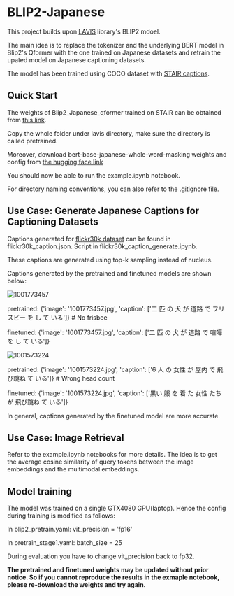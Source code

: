 # BLIP2-Japanese

This project builds upon [LAVIS](https://github.com/salesforce/LAVIS) library's BLIP2 mdoel.

The main idea is to replace the tokenizer and the underlying BERT model in Blip2's Qformer with the one trained on Japanese datasets and retrain the upated model on Japanese captioning datasets.

The model has been trained using COCO dataset with [STAIR captions](http://captions.stair.center/#:~:text=STAIR%20Captions%20is%20a%20large,multimodal%20retrieval%2C%20and%20image%20generation.).

## Quick Start

The weights of Blip2_Japanese_qformer trained on STAIR can be obtained from [this link](https://drive.google.com/drive/folders/11YRyQb-_Pn8g3Wlnv2aBwNnvZ0Oo4LRM?usp=drive_link).

Copy the whole folder under lavis directory, make sure the directory is called pretrained.

Moreover, download bert-base-japanese-whole-word-masking weights and config from [the hugging face link](https://huggingface.co/cl-tohoku/bert-base-japanese-whole-word-masking/tree/main)

You should now be able to run the example.ipynb notebook. 

For directory naming conventions, you can also refer to the .gitignore file. 

## Use Case: Generate Japanese Captions for Captioning Datasets

Captions generated for [flickr30k dataset](https://www.kaggle.com/datasets/adityajn105/flickr30k?select=Images) can be found in flickr30k_caption.json. Script in flickr30k_caption_generate.ipynb. 

These captions are generated using top-k sampling instead of nucleus.

Captions generated by the pretrained and finetuned models are shown below:

![1001773457](https://github.com/ZhaoPeiduo/BLIP2-Japanese/assets/77187494/eae2e401-9697-45ad-b118-4c8ea7ae95f4)

 pretrained: {'image': '1001773457.jpg', 'caption': ['二 匹 の 犬 が 道路 で フリスビー を し て いる']} # No frisbee
 
 finetuned: {'image': '1001773457.jpg', 'caption': ['二 匹 の 犬 が 道路 で 喧嘩 を し て いる']}

 ![1001573224](https://github.com/ZhaoPeiduo/BLIP2-Japanese/assets/77187494/9a563146-e815-49e7-96d4-55a69a3d0123)
 
pretrained: {'image': '1001573224.jpg', 'caption': ['6 人 の 女性 が 屋内 で 飛び跳ね て いる']} # Wrong head count

finetuned: {'image': '1001573224.jpg', 'caption': ['黒い 服 を 着 た 女性 たち が 飛び跳ね て いる']}

In general, captions generated by the finetuned model are more accurate. 

## Use Case: Image Retrieval

Refer to the example.ipynb notebooks for more details. The idea is to get the average cosine similarity of query tokens between the image embeddings and the multimodal embeddings.

## Model training

The model was trained on a single GTX4080 GPU(laptop). Hence the config during training is modified as follows:

In blip2_pretrain.yaml: vit_precision = 'fp16'

In pretrain_stage1.yaml: batch_size = 25

During evaluation you have to change vit_precision back to fp32. 

**The pretrained and finetuned weights may be updated without prior notice. So if you cannot reproduce the results in the exmaple notebook, please re-download the weights and try again.**
